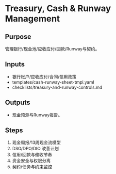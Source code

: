 # Treasury, Cash & Runway Management

## Purpose

管理银行/现金池/应收应付/回款/Runway与契约。

## Inputs

- 银行账户/应收应付/合同/信用政策
- templates/cash-runway-sheet-tmpl.yaml
- checklists/treasury-and-runway-controls.md

## Outputs

- 现金预测与Runway报告。

## Steps

1. 现金周报/13周现金流模型
2. DSO/DPO/DIO 改善计划
3. 信用/回款与催收节奏
4. 资金安全与权限分离
5. 契约/债务与约束监控
